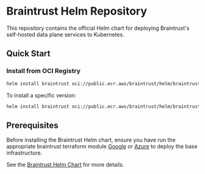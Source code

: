 # Braintrust Helm Repository

This repository contains the official Helm chart for deploying Braintrust's self-hosted data plane services to Kubernetes.

## Quick Start

### Install from OCI Registry

```bash
helm install braintrust oci://public.ecr.aws/braintrust/helm/braintrust
```

To install a specific version:

```bash
helm install braintrust oci://public.ecr.aws/braintrust/helm/braintrust --version 1.2.3
```

## Prerequisites

Before installing the Braintrust Helm chart, ensure you have run the appropriate braintrust terraform module [Google](https://github.com/braintrustdata/terraform-google-braintrust-data-plane) or [Azure](https://github.com/braintrustdata/terraform-azure-braintrust-data-plane) to deploy the base infrastructure.

See the [Braintrust Helm Chart](./braintrust/README.md) for more details.
